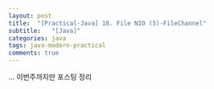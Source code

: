 ```yaml
---
layout: post
title:  "[Practical-Java] 18. File NIO (5)-FileChannel"
subtitle:   "[Java]"
categories: java
tags: java-modern-practical
comments: true
---
```


... 이번주까지만 포스팅 정리